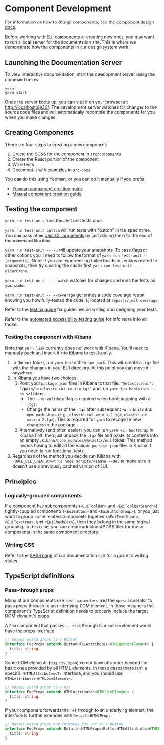 # Component Development

For information on how to design components, see the [component design docs][component-design].

Before working with EUI components or creating new ones, you may want to run a local server for the [documentation site][docs]. This is where we demonstrate how the components in our design system work.

## Launching the Documentation Server

To view interactive documentation, start the development server using the command below.

```shell
yarn
yarn start
```

Once the server boots up, you can visit it on your browser at: [http://localhost:8030/](http://localhost:8030/). The development server watches for changes to the source code files and will automatically recompile the components for you when you make changes.

## Creating Components

There are four steps to creating a new component:

1. Create the SCSS for the component in `src/components`
2. Create the React portion of the component
3. Write tests
4. Document it with examples in `src-docs`

You can do this using Yeoman, or you can do it manually if you prefer.

- [Yeoman component creation guide][docs-yeoman]
- [Manual component creation guide][docs-manual]

## Testing the component

`yarn run test-unit` runs the Jest unit tests once.

`yarn run test-unit button` will run tests with "button" in the spec name. You can pass other
[Jest CLI arguments](https://facebook.github.io/jest/docs/en/cli.html) by just adding them to the
end of the command like this:

`yarn run test-unit -- -u` will update your snapshots. To pass flags or other options you'll need
to follow the format of `yarn run test-unit -- [arguments]`.
Note: if you are experiencing failed builds in Jenkins related to snapshots, then try clearing the cache first `yarn run test-unit -- --clearCache`.

`yarn run test-unit -- --watch` watches for changes and runs the tests as you code.

`yarn run test-unit -- --coverage` generates a code coverage report showing you how
fully-tested the code is, located at `reports/jest-coverage`.

Refer to the [testing guide](testing.md) for guidelines on writing and designing your tests.

Refer to the [automated accessibility testing guide](automated-accessibility-testing.md) for info more info on those.

### Testing the component with Kibana

Note that `yarn link` currently does not work with Kibana. You'll need to manually pack and insert it into Kibana to test locally.

1. In the `eui` folder, run `yarn build` then `npm pack`. This will create a `.tgz` file with the changes in your EUI directory. At this point you can move it anywhere.
2. In Kibana you have two choices:
    1. Point your `package.json` files in Kibana to that file: `"@elastic/eui": "/path/to/elastic-eui-xx.x.x.tgz"` and run `yarn kbn bootstrap --no-validate`.
        * The `--no-validate` flag is required when bootstrapping with a `.tgz`.
        * Change the name of the `.tgz` after subsequent `yarn build` and `npm pack` steps (e.g., `elastic-eui-xx.x.x-1.tgz`, `elastic-eui-xx.x.x-2.tgz`). This is required for `yarn` to recognize new changes to the package.
    2. Alternatively (and often easier), you can run `yarn kbn bootstrap` in Kibana first, then just unpack the `.tgz` file and paste its contents into an empty `/kibana/node_modules/@elastic/eui` folder. This method avoids having to edit all the various `package.json` files in Kibana if you need to run functional tests.
3. Regardless of the method you decide run Kibana with `FORCE_DLL_CREATION=true node scripts/kibana --dev` to make sure it doesn't use a previously cached version of EUI.

## Principles

### Logically-grouped components

If a component has subcomponents (`<EuiToolBar>` and `<EuiToolBarSearch>`), tightly-coupled components (`<EuiButton>` and `<EuiButtonGroup>`), or you just want to group some related components together (`<EuiTextInput>`, `<EuiTextArea>`, and `<EuiCheckBox>`), then they belong in the same logical grouping. In this case, you can create additional SCSS files for these components in the same component directory.

### Writing CSS

Refer to the [SASS page][sass] of our documentation site for a guide to writing styles.

[component-design]: component-design.md
[docs]: https://elastic.github.io/eui/
[docs-yeoman]: creating-components-yeoman.md
[docs-manual]: creating-components-manually.md
[sass]: https://elastic.github.io/eui/#/guidelines/sass

## TypeScript definitions

### Pass-through props

Many of our components use `rest parameters` and the `spread` operator to pass props through to an underlying DOM element. In those instances the component's TypeScript definition needs to properly include the target DOM element's props.

A `Foo` component that passes `...rest` through to a `button` element would have the props interface

```ts
// passes extra props to a button
interface FooProps extends ButtonHTMLAttributes<HTMLButtonElement> {
  title: string
}
```

Some DOM elements (e.g. `div`, `span`) do not have attributes beyond the basic ones provided by all HTML elements. In these cases there isn't a specific `*HTMLAttributes<T>` interface, and you should use `HTMLAttributes<HTMLDivElement>`.

```ts
// passes extra props to a div
interface FooProps extends HTMLAttributes<HTMLDivElement> {
  title: string
}
```

If your component forwards the `ref` through to an underlying element, the interface is further extended with `DetailedHTMLProps`

```ts
// passes extra props and forwards the ref to a button
interface FooProps extends DetailedHTMLProps<ButtonHTMLAttributes<HTMLButtonElement>, HTMLButtonElement> {
  title: string
}
```
